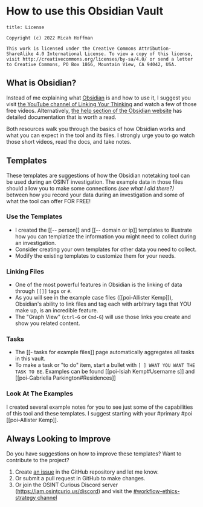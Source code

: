 # How to use this Obsidian Vault
```ad-info
title: License

Copyright (c) 2022 Micah Hoffman

This work is licensed under the Creative Commons Attribution-ShareAlike 4.0 International License. To view a copy of this license, visit http://creativecommons.org/licenses/by-sa/4.0/ or send a letter to Creative Commons, PO Box 1866, Mountain View, CA 94042, USA.
```

## What is Obsidian?
Instead of me explaining what [Obsidian](https://obsidian.md) is and how to use it, I suggest you visit [the YouTube channel of Linking Your Thinking](https://www.youtube.com/watch?v=QgbLb6QCK88&list=PL3NaIVgSlAVLHty1-NuvPa9V0b0UwbzBd) and watch a few of those free videos. Alternatively, [the help section of the Obsidian website](https://help.obsidian.md/Start+here) has detailed documentation that is worth a read.

Both resources walk you through the basics of how Obsidian works and what you can expect in the tool and its files. I strongly urge you to go watch those short videos, read the docs, and take notes. 

## Templates
These templates are suggestions of how the Obsidian notetaking tool can be used during an OSINT investigation.  The example data in those files should allow you to make some connections _(see what I did there?)_ between how you record your data during an investigation and some of what the tool can offer FOR FREE!

### Use the Templates
- I created the [[-- person]] and [[-- domain or ip]] templates to illustrate how you can templatize the information you might need to collect during an investigation.
- Consider creating your own templates for other data you need to collect.
- Modify the existing templates to customize them for your needs.

### Linking Files
- One of the most powerful features in Obsidian is the linking of data through `[[]]` tags or `#`. 
- As you will see in the example case files ([[poi-Allister Kemp]]), Obsidian's ability to link files and tag each with arbitrary tags that YOU make up, is an incredible feature.
- The "Graph View"  (`ctrl-G` or `Cmd-G`) will use those links you create and show you related content. 

### Tasks
- The [[- tasks for example files]] page automatically aggregates all tasks in this vault.
- To make a task or "to do" item, start a bullet with `[ ] WHAT YOU WANT THE TASK TO BE`. Examples can be found [[poi-Isiah Kemp#Username s]] and [[poi-Gabriella Parkington#Residences]]

### Look At The Examples
I created several example notes for you to see just some of the capabilities of this tool and these templates. I suggest starting with your #primary #poi [[poi-Allister Kemp]]. 

## Always Looking to Improve
Do you have suggestions on how to improve these templates? Want to contribute to the project?
1. Create [an issue](https://github.com/WebBreacher/obsidian-osint-templates/issues) in the GitHub repository and let me know.
2. Or submit a pull request in GitHub to make changes.
3. Or join the OSINT Curious Discord server (https://iam.osintcurio.us/discord) and visit the [#workflow-ethics-strategy channel](https://discord.com/channels/735708716128796763/767064102135791648)

